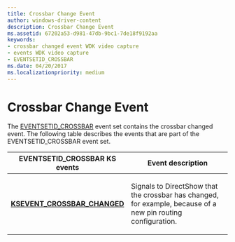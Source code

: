```yaml
---
title: Crossbar Change Event
author: windows-driver-content
description: Crossbar Change Event
ms.assetid: 67202a53-d981-47db-9bc1-7de18f9192aa
keywords:
- crossbar changed event WDK video capture
- events WDK video capture
- EVENTSETID_CROSSBAR
ms.date: 04/20/2017
ms.localizationpriority: medium
---
```


# Crossbar Change Event


The [EVENTSETID\_CROSSBAR](https://msdn.microsoft.com/library/windows/hardware/ff559562) event set contains the crossbar changed event. The following table describes the events that are part of the EVENTSETID\_CROSSBAR event set.

<table>
<colgroup>
<col width="50%" />
<col width="50%" />
</colgroup>
<thead>
<tr class="header">
<th>EVENTSETID_CROSSBAR KS events</th>
<th>Event description</th>
</tr>
</thead>
<tbody>
<tr class="odd">
<td><p><a href="https://msdn.microsoft.com/library/windows/hardware/ff561843" data-raw-source="[&lt;strong&gt;KSEVENT_CROSSBAR_CHANGED&lt;/strong&gt;](https://msdn.microsoft.com/library/windows/hardware/ff561843)"><strong>KSEVENT_CROSSBAR_CHANGED</strong></a></p></td>
<td><p>Signals to DirectShow that the crossbar has changed, for example, because of a new pin routing configuration.</p></td>
</tr>
</tbody>
</table>

 

 

 





